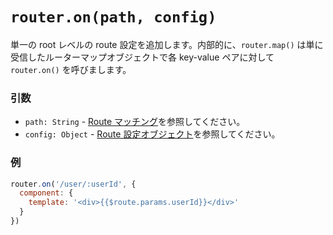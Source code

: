 # `router.on(path, config)`

単一の root レベルの route 設定を追加します。内部的に、`router.map()` は単に 受信したルーターマップオブジェクトで各 key-value ペアに対して `router.on()` を呼びまします。

### 引数

- `path: String` - [Route マッチング](../route.md#route-matching)を参照してください。
- `config: Object` - [Route 設定オブジェクト](map.md#route-config-object)を参照してください。

### 例

``` js
router.on('/user/:userId', {
  component: {
    template: '<div>{{$route.params.userId}}</div>'
  }
})
```
